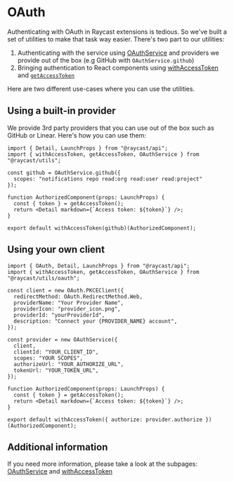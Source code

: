 # OAuth

Authenticating with OAuth in Raycast extensions is tedious. So we've built a set of utilities to make that task way easier. There's two part to our utilities:

1. Authenticating with the service using [OAuthService](utils-reference/oauth/OAuthService.md) and providers we provide out of the box (e.g GitHub with `OAuthService.github`)
2. Bringing authentication to React components using [withAccessToken](utils-reference/oauth/withAccessToken.md) and [`getAccessToken`](utils-reference/oauth/withAccessToken.md#getAccessToken)

Here are two different use-cases where you can use the utilities.

## Using a built-in provider

We provide 3rd party providers that you can use out of the box such as GitHub or Linear. Here's how you can use them:

```tsx
import { Detail, LaunchProps } from "@raycast/api";
import { withAccessToken, getAccessToken, OAuthService } from "@raycast/utils";

const github = OAuthService.github({ 
  scopes: "notifications repo read:org read:user read:project" 
});

function AuthorizedComponent(props: LaunchProps) {
  const { token } = getAccessToken();
  return <Detail markdown={`Access token: ${token}`} />;
}

export default withAccessToken(github)(AuthorizedComponent);
```

## Using your own client

```tsx
import { OAuth, Detail, LaunchProps } from "@raycast/api";
import { withAccessToken, getAccessToken, OAuthService } from "@raycast/utils/oauth";

const client = new OAuth.PKCEClient({
  redirectMethod: OAuth.RedirectMethod.Web,
  providerName: "Your Provider Name",
  providerIcon: "provider_icon.png",
  providerId: "yourProviderId",
  description: "Connect your {PROVIDER_NAME} account",
});

const provider = new OAuthService({
  client,
  clientId: "YOUR_CLIENT_ID",
  scopes: "YOUR SCOPES",
  authorizeUrl: "YOUR_AUTHORIZE_URL",
  tokenUrl: "YOUR_TOKEN_URL",
});

function AuthorizedComponent(props: LaunchProps) {
  const { token } = getAccessToken();
  return <Detail markdown={`Access token: ${token}`} />;
}

export default withAccessToken({ authorize: provider.authorize })(AuthorizedComponent);
```

## Additional information

If you need more information, please take a look at the subpages: [OAuthService](utils-reference/oauth/OAuthService.md) and [withAccessToken](utils-reference/oauth/withAccessToken.md)